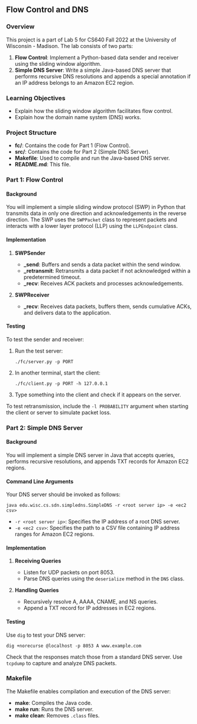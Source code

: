 ## Flow Control and DNS

### Overview

This project is a part of Lab 5 for CS640 Fall 2022 at the University of Wisconsin - Madison. The lab consists of two parts:

1. **Flow Control**: Implement a Python-based data sender and receiver using the sliding window algorithm.
2. **Simple DNS Server**: Write a simple Java-based DNS server that performs recursive DNS resolutions and appends a special annotation if an IP address belongs to an Amazon EC2 region.

### Learning Objectives

- Explain how the sliding window algorithm facilitates flow control.
- Explain how the domain name system (DNS) works.

### Project Structure

- **fc/**: Contains the code for Part 1 (Flow Control).
- **src/**: Contains the code for Part 2 (Simple DNS Server).
- **Makefile**: Used to compile and run the Java-based DNS server.
- **README.md**: This file.

### Part 1: Flow Control

#### Background

You will implement a simple sliding window protocol (SWP) in Python that transmits data in only one direction and acknowledgements in the reverse direction. The SWP uses the `SWPPacket` class to represent packets and interacts with a lower layer protocol (LLP) using the `LLPEndpoint` class.

#### Implementation

1. **SWPSender**

   - **_send**: Buffers and sends a data packet within the send window.
   - **_retransmit**: Retransmits a data packet if not acknowledged within a predetermined timeout.
   - **_recv**: Receives ACK packets and processes acknowledgements.

2. **SWPReceiver**

   - **_recv**: Receives data packets, buffers them, sends cumulative ACKs, and delivers data to the application.

#### Testing

To test the sender and receiver:
1. Run the test server:
   ```
   ./fc/server.py -p PORT
   ```
2. In another terminal, start the client:
   ```
   ./fc/client.py -p PORT -h 127.0.0.1
   ```
3. Type something into the client and check if it appears on the server.

To test retransmission, include the `-l PROBABILITY` argument when starting the client or server to simulate packet loss.

### Part 2: Simple DNS Server

#### Background

You will implement a simple DNS server in Java that accepts queries, performs recursive resolutions, and appends TXT records for Amazon EC2 regions.

#### Command Line Arguments

Your DNS server should be invoked as follows:
```
java edu.wisc.cs.sdn.simpledns.SimpleDNS -r <root server ip> -e <ec2 csv>
```
- `-r <root server ip>`: Specifies the IP address of a root DNS server.
- `-e <ec2 csv>`: Specifies the path to a CSV file containing IP address ranges for Amazon EC2 regions.

#### Implementation

1. **Receiving Queries**
   - Listen for UDP packets on port 8053.
   - Parse DNS queries using the `deserialize` method in the `DNS` class.

2. **Handling Queries**
   - Recursively resolve A, AAAA, CNAME, and NS queries.
   - Append a TXT record for IP addresses in EC2 regions.

#### Testing

Use `dig` to test your DNS server:
```
dig +norecurse @localhost -p 8053 A www.example.com
```
Check that the responses match those from a standard DNS server. Use `tcpdump` to capture and analyze DNS packets.

### Makefile

The Makefile enables compilation and execution of the DNS server:
- **make**: Compiles the Java code.
- **make run**: Runs the DNS server.
- **make clean**: Removes `.class` files.

